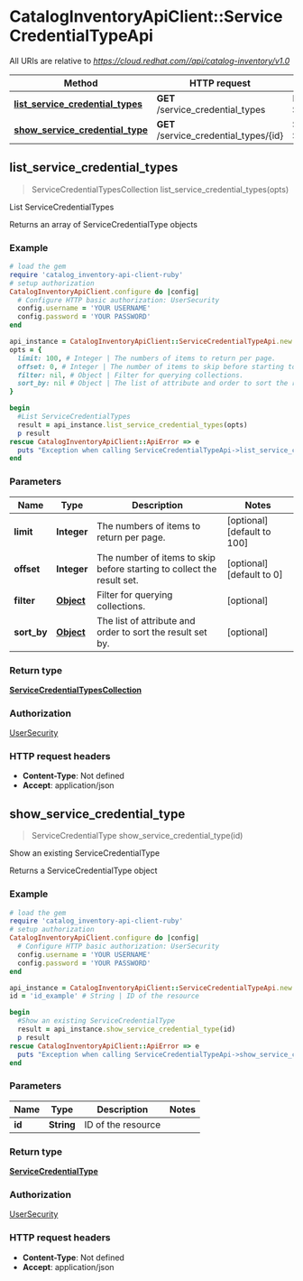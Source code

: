 # CatalogInventoryApiClient::ServiceCredentialTypeApi

All URIs are relative to *https://cloud.redhat.com//api/catalog-inventory/v1.0*

Method | HTTP request | Description
------------- | ------------- | -------------
[**list_service_credential_types**](ServiceCredentialTypeApi.md#list_service_credential_types) | **GET** /service_credential_types | List ServiceCredentialTypes
[**show_service_credential_type**](ServiceCredentialTypeApi.md#show_service_credential_type) | **GET** /service_credential_types/{id} | Show an existing ServiceCredentialType



## list_service_credential_types

> ServiceCredentialTypesCollection list_service_credential_types(opts)

List ServiceCredentialTypes

Returns an array of ServiceCredentialType objects

### Example

```ruby
# load the gem
require 'catalog_inventory-api-client-ruby'
# setup authorization
CatalogInventoryApiClient.configure do |config|
  # Configure HTTP basic authorization: UserSecurity
  config.username = 'YOUR USERNAME'
  config.password = 'YOUR PASSWORD'
end

api_instance = CatalogInventoryApiClient::ServiceCredentialTypeApi.new
opts = {
  limit: 100, # Integer | The numbers of items to return per page.
  offset: 0, # Integer | The number of items to skip before starting to collect the result set.
  filter: nil, # Object | Filter for querying collections.
  sort_by: nil # Object | The list of attribute and order to sort the result set by.
}

begin
  #List ServiceCredentialTypes
  result = api_instance.list_service_credential_types(opts)
  p result
rescue CatalogInventoryApiClient::ApiError => e
  puts "Exception when calling ServiceCredentialTypeApi->list_service_credential_types: #{e}"
end
```

### Parameters


Name | Type | Description  | Notes
------------- | ------------- | ------------- | -------------
 **limit** | **Integer**| The numbers of items to return per page. | [optional] [default to 100]
 **offset** | **Integer**| The number of items to skip before starting to collect the result set. | [optional] [default to 0]
 **filter** | [**Object**](.md)| Filter for querying collections. | [optional] 
 **sort_by** | [**Object**](.md)| The list of attribute and order to sort the result set by. | [optional] 

### Return type

[**ServiceCredentialTypesCollection**](ServiceCredentialTypesCollection.md)

### Authorization

[UserSecurity](../README.md#UserSecurity)

### HTTP request headers

- **Content-Type**: Not defined
- **Accept**: application/json


## show_service_credential_type

> ServiceCredentialType show_service_credential_type(id)

Show an existing ServiceCredentialType

Returns a ServiceCredentialType object

### Example

```ruby
# load the gem
require 'catalog_inventory-api-client-ruby'
# setup authorization
CatalogInventoryApiClient.configure do |config|
  # Configure HTTP basic authorization: UserSecurity
  config.username = 'YOUR USERNAME'
  config.password = 'YOUR PASSWORD'
end

api_instance = CatalogInventoryApiClient::ServiceCredentialTypeApi.new
id = 'id_example' # String | ID of the resource

begin
  #Show an existing ServiceCredentialType
  result = api_instance.show_service_credential_type(id)
  p result
rescue CatalogInventoryApiClient::ApiError => e
  puts "Exception when calling ServiceCredentialTypeApi->show_service_credential_type: #{e}"
end
```

### Parameters


Name | Type | Description  | Notes
------------- | ------------- | ------------- | -------------
 **id** | **String**| ID of the resource | 

### Return type

[**ServiceCredentialType**](ServiceCredentialType.md)

### Authorization

[UserSecurity](../README.md#UserSecurity)

### HTTP request headers

- **Content-Type**: Not defined
- **Accept**: application/json

